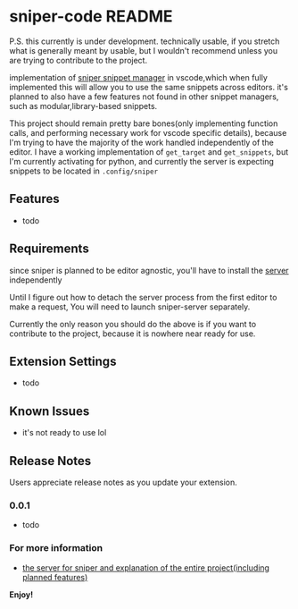 # sniper-code README

P.S. this currently is under development. technically usable, if you stretch what is generally meant by usable, but I wouldn't recommend unless you are trying to contribute to the project. 

implementation of [sniper snippet manager](https://github.com/skewballfox/sniper) in vscode,which when fully implemented this will allow you to use the same snippets across editors. it's planned to also have a few features not found in other snippet managers, such as modular,library-based snippets.

This project should remain pretty bare bones(only implementing function calls, and performing necessary work for vscode specific details), because I'm trying to have the majority of the work handled independently of the editor. I have a working implementation of `get_target` and `get_snippets`, but I'm currently activating for python, and currently the server is expecting snippets to be located in `.config/sniper`

## Features

- todo

## Requirements

since sniper is planned to be editor agnostic, you'll have to install the [server](https://github.com/skewballfox/sniper) independently

Until I figure out how to detach the server process from the first editor to make a request, You will need to launch sniper-server separately.

Currently the only reason you should do the above is if you want to contribute to the project, because it is nowhere near ready for use.



## Extension Settings

- todo


## Known Issues

- it's not ready to use lol

## Release Notes

Users appreciate release notes as you update your extension.

### 0.0.1

- todo

### For more information

- [the server for sniper and explanation of the entire project(including planned features)](https://github.com/skewballfox/sniper)

**Enjoy!**
